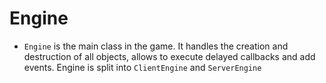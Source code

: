 # Engine

* `Engine` is the main class in the game. It handles the creation and destruction of all objects, allows to execute delayed callbacks and add events. Engine is split into `ClientEngine` and `ServerEngine`